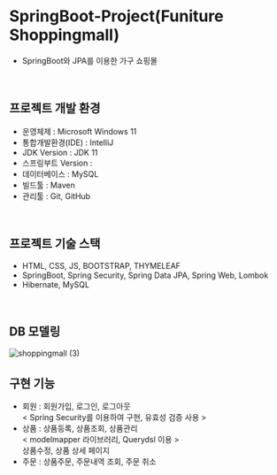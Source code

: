 # SpringBoot-Project(Funiture Shoppingmall)
- SpringBoot와 JPA를 이용한 가구 쇼핑몰
<br>


## 프로젝트 개발 환경
- 운영체제 : Microsoft Windows 11
- 통합개발환경(IDE) : IntelliJ
- JDK Version : JDK 11
- 스프링부트 Version : 
- 데이터베이스 : MySQL
- 빌드툴 : Maven
- 관리툴 : Git, GitHub

<br>

## 프로젝트 기술 스택
- HTML, CSS, JS, BOOTSTRAP, THYMELEAF
- SpringBoot, Spring Security, Spring Data JPA, Spring Web, Lombok
- Hibernate, MySQL

<br>

## DB 모델링
![shoppingmall (3)](https://user-images.githubusercontent.com/106241314/215694670-38b41fa9-21aa-4326-8189-a13deb2fadc4.png)
<br>


## 구현 기능
- 회원 : 회원가입, 로그인, 로그아웃 
<br> < Spring Security를 이용하여 구현, 유효성 검증 사용 >
- 상품 : 상품등록, 상품조회, 상품관리
<br> < modelmapper 라이브러리, Querydsl 이용 >
<br>    상품수정, 상품 상세 페이지
- 주문 : 상품주문, 주문내역 조회, 주문 취소
